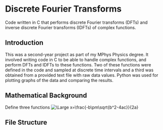 # Discrete Fourier Transforms
Code written in C that performs discrete Fourier transforms (DFTs) and inverse discrete Fourier transforms (IDFTs) of complex functions.

## Introduction
This was a second-year project as part of my MPhys Physics degree. It involved writing code in C to be able to handle complex functions, and perform DFTs and IDFTs to these functions. Two of these functions were defined in the code and sampled at discrete time intervals and a third was obtained from a provided text file with raw data values. Python was used for plotting graphs of the data and comparing the results.

## Mathematical Background
Define three functions
![\Large x=\frac{-b\pm\sqrt{b^2-4ac}}{2a}](https://latex.codecogs.com/svg.latex?\Large&space;x=\frac{-b\pm\sqrt{b^2-4ac}}{2a})

## File Structure